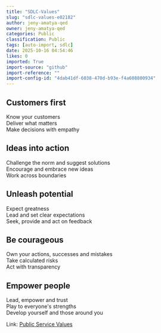 ```yaml
---
title: "SDLC-Values"
slug: "sdlc-values-e02182"
author: jeny-amatya-qed
owner: jeny-amatya-qed
categories: Public
classification: Public
tags: [auto-import, sdlc]
date: 2025-10-16 04:54:46
likes: 0
imported: True 
import-source: "github"
import-reference: ""
import-config-id: "4dab41df-6038-470d-b93e-f4a608800934"
---
```


## Customers first
Know your customers  
Deliver what matters  
Make decisions with empathy  

## Ideas into action
Challenge the norm and suggest solutions  
Encourage and embrace new ideas  
Work across boundaries  

## Unleash potential
Expect greatness  
Lead and set clear expectations  
Seek, provide and act on feedback  

## Be courageous
Own your actions, successes and mistakes  
Take calculated risks  
Act with transparency  

## Empower people
Lead, empower and trust  
Play to everyone's strengths  
Develop yourself and those around you  

Link: [Public Service Values](https://www.forgov.qld.gov.au/pay-benefits-and-policy/public-service-values-and-conduct/public-service-values)